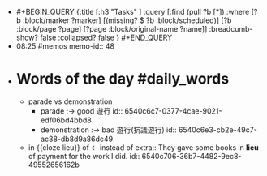 - #+BEGIN_QUERY
  {:title [:h3 "Tasks" ]
  :query [:find (pull ?b [*])
  :where
    [?b :block/marker ?marker]
    [(missing? $ ?b :block/scheduled)]
    [?b :block/page ?page]
    [?page :block/original-name ?name]]
  :breadcumb-show? false
  :collapsed? false
  }
  #+END_QUERY
- 08:25 #memos
  memo-id:: 48
- # Words of the day #daily_words
	- parade vs demonstration
		- parade :-> good 遊行
		  id:: 6540c6c7-0377-4cae-9021-edf06bd4bbd8
		- demonstration :-> bad 遊行(抗議遊行)
		  id:: 6540c6e3-cb2e-49c7-ac38-db8d9a86dc49
	- in {{cloze lieu}} of <- instead of
	  extra:: They gave some books in **lieu** of payment for the work I did.
	  id:: 6540c706-36b7-4482-9ec8-49552656162b